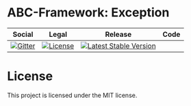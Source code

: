 # ABC-Framework: Exception

<table>
<thead>
<tr>
<th>Social</th>
<th>Legal</th>
<th>Release</th>
<th>Code</th>
</tr>
</thead>
<tbody>
<tr>
<td>
<a href="https://gitter.im/SetBased/php-abc?utm_source=badge&utm_medium=badge&utm_campaign=pr-badge"><img src="https://badges.gitter.im/SetBased/php-abc.svg" alt="Gitter"/></a>
</td>
<td>
<a href="https://packagist.org/packages/setbased/abc-exception"><img src="https://poser.pugx.org/setbased/abc-exception/license" alt="License"/></a>
</td>
<td>
<a href="https://packagist.org/packages/setbased/abc-exception"><img src="https://poser.pugx.org/setbased/abc-exception/v/stable" alt="Latest Stable Version"/></a>
</td>
</tr>
</tbody>
</table>

#  License

This project is licensed under the MIT license.

